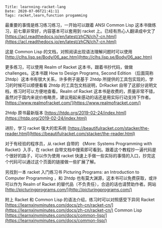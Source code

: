     Title: learnning-racket-lang
    Date: 2020-07-06T21:41:11
    Tags: racket,learn,function progamming

最重要的事情是练习练习练习，一开始可以跟着 ANSI Common Lisp 这本书做练习，前七章非常好，内容基本可以套用到 racket 上。已经有热心人翻译成中文了 [https://acl.readthedocs.io/en/latest/zhCN/ch7-cn.html](https://acl.readthedocs.io/en/latest/zhCN/ch7-cn.html)

这是 Common Lisp 的文档，对照阅读出现语法理解问题时可以使用 [http://clhs.lisp.se/Body/06_aac.htm](http://clhs.lisp.se/Body/06_aac.htm)

更多练习，可以使用 Realm of Racket 这本书，跟着书抄代码，做做 challenges。这本书跟 How to Design Programs, Second Edition （后面简称 2htdp）这本书有很大关系，许多例子是基于 2htdp 所提供的工具包实现的，学习的时候可以顺便看看 2htdp 的工具包文档说明，DrRacket 自带了这部分说明文档，练习时可以方便地查看。Realm of Racket 这本书是收费的，质量非常不错，虽然对于国内来说价格略贵，建议用起来感动的话还是用实际行动支持下作者。
[https://www.realmofracket.com/](https://www.realmofracket.com/)

2htdp 原书最新版本 [https://htdp.org/2019-02-24/index.html](https://htdp.org/2019-02-24/index.html)

进阶，学习 racket 强大的宏系统
[https://beautifulracket.com/stacker/the-reader.html](https://beautifulracket.com/stacker/the-reader.html)

对于有经验的程序员，从 racket 自带的 《More: Systems Programming with Racket》入手，在 racket 自带文档中搜索即可看到。跟着这个教程抄一遍代码是个很好的路子，可以作为使用 racket 快速上手做一些实际的事情的入口，抄完这个代码可以通过这个页面的链接做一些扩展了解。

另找到一本 racket 入门练习书 Picturing Programs: an Introduction to Computer Programming ，和 2htdp 也有莫大渊源，这本书可以免费获取，或许可以作为 Realm of Racket 的替代品（不负责任），合适的话也请赞助作者。网站 [http://picturingprograms.com/](http://picturingprograms.com/)

附上 Racket 和 Common Lisp 的语法介绍，练习时可以对照感受下异同
Racket [https://learnxinyminutes.com/docs/zh-cn/racket-cn/](https://learnxinyminutes.com/docs/zh-cn/racket-cn/)
Common Lisp [https://learnxinyminutes.com/docs/common-lisp/](https://learnxinyminutes.com/docs/common-lisp/)

<!-- more -->

